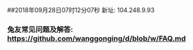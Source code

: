##2018年09月28日07时12分07秒 新址: 104.248.9.93
### 兔友常见问题及解答: https://github.com/wanggonging/d/blob/w/FAQ.md
